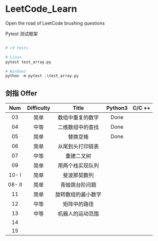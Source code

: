 # LeetCode_Learn
Open the road of LeetCode brushing questions


Pytest 测试框架

```python

# cd tests

# Linux
pytest test_array.py 

# Windows
python -m pytest .\test_array.py 
```
## 剑指 Offer

| Num   | Difficulty |                  Title                   | Python3 | C/C ++ |
| :---------: | :----------: | :------------------------------: |   :----------: |:----------: |
| 03|简单 | 数组中重复的数字| Done | |
| 04|中等 | 二维数组中的查找| Done | |
| 05|简单 | 替换空格| Done| | 
| 06|简单 | 从尾到头打印链表 | | | 
| 07|中等 | 重建二叉树 | | | 
| 09|简单 | 用两个栈实现队列| | | 
| 10- I| 简单| 斐波那契数列| | | 
| 08- II| 简单| 青蛙跳台阶问题| | | 
| 11| 简单| 旋转数组的最小数字| | | 
| 12| 中等| 矩阵中的路径| | | 
| 13| 中等| 机器人的运动范围| | | 
| 14| | | | | 
| 15| | | | | 
	